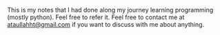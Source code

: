 This is my notes that I had done along my journey learning programming (mostly python). Feel free to refer it. Feel free to contact me at ataullahht@gmail.com if you want to discuss with me about anything. 
